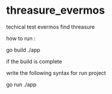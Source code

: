 # threasure_evermos
techical test evermos find threasure


how to run :

go build ./app

if the build is complete

write the following syntax for run project

go run ./app